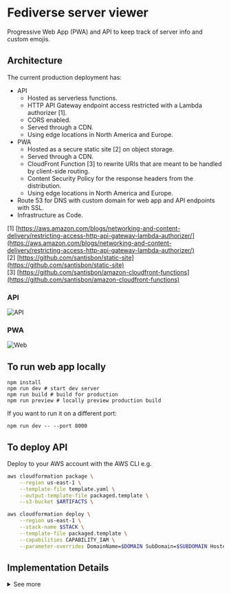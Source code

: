 # Fediverse server viewer 
Progressive Web App (PWA) and API to keep track of server info and custom emojis.

## Architecture
The current production deployment has: 
- API
  - Hosted as serverless functions.
  - HTTP API Gateway endpoint access restricted with a Lambda authorizer [1].
  - CORS enabled.
  - Served through a CDN.
  - Using edge locations in North America and Europe.
- PWA 
  - Hosted as a secure static site [2] on object storage.
  - Served through a CDN. 
  - CloudFront Function [3] to rewrite URIs that are meant to be handled by client-side routing.
  - Content Security Policy for the response headers from the distribution.
  - Using edge locations in North America and Europe.
- Route 53 for DNS with custom domain for web app and API endpoints with SSL.
- Infrastructure as Code.

[1] [https://aws.amazon.com/blogs/networking-and-content-delivery/restricting-access-http-api-gateway-lambda-authorizer/](https://aws.amazon.com/blogs/networking-and-content-delivery/restricting-access-http-api-gateway-lambda-authorizer/)  
[2] [https://github.com/santisbon/static-site](https://github.com/santisbon/static-site)  
[3] [https://github.com/santisbon/amazon-cloudfront-functions](https://github.com/santisbon/amazon-cloudfront-functions)  

### API

![API](https://d2908q01vomqb2.cloudfront.net/5b384ce32d8cdef02bc3a139d4cac0a22bb029e8/2022/07/22/Picture1-8.png)

### PWA

![Web](https://i.imgur.com/ANDPmVO.png)

## To run web app locally

```shell
npm install
npm run dev # start dev server
npm run build # build for production
npm run preview # locally preview production build
```

If you want to run it on a different port:
```shell
npm run dev -- --port 8000
```

## To deploy API

Deploy to your AWS account with the AWS CLI e.g.
```sh
aws cloudformation package \
    --region us-east-1 \
    --template-file template.yaml \
    --output-template-file packaged.template \
    --s3-bucket $ARTIFACTS \

aws cloudformation deploy \
    --region us-east-1 \
    --stack-name $STACK \
    --template-file packaged.template \
    --capabilities CAPABILITY_IAM \
    --parameter-overrides DomainName=$DOMAIN SubDomain=$SUBDOMAIN HostedZoneId=$HOSTEDZONE
```


## Implementation Details
<details> 
<summary>See more</summary>

### Client
Node 20 seems to break Babel which breaks React so if you run into that issue you should use Node 18 and add it to your PATH e.g.
```shell
brew install node@18
echo 'export PATH="/opt/homebrew/opt/node@18/bin:$PATH"' >> ~/.zshrc
```

The app was bootstrapped with [Vite](https://vitejs.dev) as the bundler and dev server and the React template:
```shell
npm create vite@latest name-of-your-project -- --template react
# follow prompts
cd <your new project directory>
npm install <your dependencies>
npm run dev
```
Icons created with [Favicon Generator](https://realfavicongenerator.net).  

The service worker was generated with [Vite Plugin PWA](https://vite-pwa-org.netlify.app/guide/). It was used to: 
- Generate the manifest.
- Configure the manifest with a link in the `head` of the app entry point.
- Generate a service worker.
- Generate a script to register the sw.
See [here](https://github.com/vite-pwa/vite-plugin-pwa/blob/main/src/types.ts) for details on the plugin options.  

To install the plugin:
```shell
npm i vite-plugin-pwa -D
```

</details>  